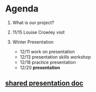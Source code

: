 # Agenda

 1. What is our project?

 2. 11/15 Louise Crowley visit

 3. Winter Presentation
    - 12/11 work on presentation
    - 12/13 presentation skills workshop
    - 12/18 practice presentation
    - 12/20 **presentation**

  ## [shared presentation doc ](https://docs.google.com/document/d/1VSEUeKn3iNCCkYR3eSmgGwgQy6KyIlyn95P46EfTZ7Q/edit?usp=sharing)
